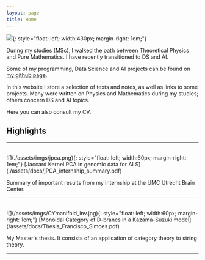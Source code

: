 ```yaml
---
layout: page
title: Home
---
```


![](/assets/imgs/formalishPhoto.jpg){: style="float: left; width:430px; margin-right: 1em;"}


During my studies (MSc), I walked the path between Theoretical Physics and Pure Mathematics.  I have recently transitioned to DS and AI.

Some of my programming, Data Science and AI projects can be found on [my github page](https://github.com/francisco-simoes).

In this website I store a selection of texts and notes, as well as links to some projects.
Many were written on Physics and Mathematics during my studies; others concern DS and AI topics.

Here you can also consult my CV.

## Highlights

---------------------

<br />
![](./assets/imgs/jpca.png){: style="float: left; width:60px; margin-right: 1em;"}
[Jaccard Kernel PCA in genomic data for ALS](./assets/docs/jPCA_internship_summary.pdf)

Summary of important results from my internship at the UMC Utrecht Brain Center.
<br />

---------------------

<br />
![](/assets/imgs/CYmanifold_inv.jpg){: style="float: left; width:60px; margin-right: 1em;"}
[Monoidal Category of D-branes in a Kazama-Suzuki  model](/assets/docs/Thesis_Francisco_Simoes.pdf)

My Master's thesis. It consists of an application of category theory to string theory.
<br />

---------------------
